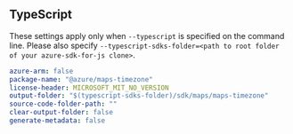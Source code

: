 ## TypeScript

These settings apply only when `--typescript` is specified on the command line.
Please also specify `--typescript-sdks-folder=<path to root folder of your azure-sdk-for-js clone>`.

``` yaml $(typescript)
azure-arm: false
package-name: "@azure/maps-timezone"
license-header: MICROSOFT_MIT_NO_VERSION
output-folder: "$(typescript-sdks-folder)/sdk/maps/maps-timezone"
source-code-folder-path: ""
clear-output-folder: false
generate-metadata: false
```
